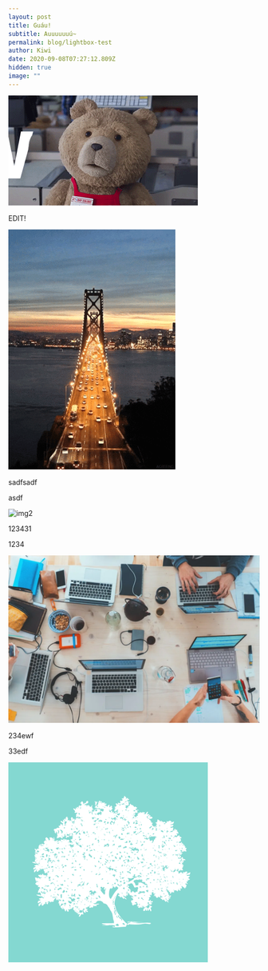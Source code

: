 ```yaml
---
layout: post
title: Guáu!
subtitle: Auuuuuuú~
permalink: blog/lightbox-test
author: Kiwi
date: 2020-09-08T07:27:12.809Z
hidden: true
image: ""
---
```

![[asdfasd](/img/upload/anuncioenfacebook.gif "asdfasdf12312334")](/img/upload/anuncioenfacebook.gif "asdfasdf12312334")

EDIT!

![img1](/img/upload/puente.gif "img1t")

sadfsadf

asdf

![img2](/img/upload/79.jpg "img2t")

123431

1234

![img3](/img/upload/contact-bg-ori.webp "img3t")

234ewf

33edf

![img4](/img/upload/32089831_1642913135815528_2925553339158495232_o.png "img4t")